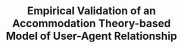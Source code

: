 ---
name: "Empirical Validation Of An Accommodation Theory Based"
title: "Empirical Validation of an Accommodation Theory-based Model of User-Agent Relationship"
project: null
event: "Intelligent Virtual Agents conference (IVA)"
authors:
- name: "Bickmore, T."
- name: "Schulman, D."
year: 2012
resources:
- name: "IVA12 accommodation"
  src: "IVA12.accommodation.pdf"
external_url: null
draft: false
---